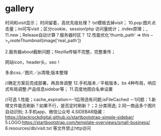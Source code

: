 # gallery


时间和visit显示；
时间留着，高优先级处理？
txt模板去掉visit；
10.pop:图片点击量；ini可写visit；区分cookie、session!php 访问量统计；.index原理；_
11.new；Release自动计算？服务器时区？
12.性能优化'thumb_path'   => $this->_createThumbnail($image['real_path'])

2.服务器about截断问题；filezilla传输不完整，完整重传；


网站icon，header头，seo！

多余css／图片／js清理;版本整理



//确定方案后完成部署，再具体调整
12.手机版本／平板版本，bs 4种布局，响应式布局调整:产品信息sidebar等；
11.百度地图白名单设置

//可选
1.性能；cache_expiration＝-1后筛选有问题;isFileCached
    －1问题：1.新增文件能否刷新？如果不行，是否定时刷新？；2.分类筛选;
2.同一商品多个图片自动识别;
3.手机app、微信公众号
4.SIDEBAR隐藏：https://blackrockdigital.github.io/startbootstrap-simple-sidebar/
5.LOGO:https://startbootstrap.com/template-overviews/small-business/
6.resources/db/visit.txt 等文件禁止http访问




